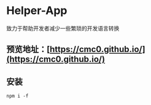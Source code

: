 # Helper-App
致力于帮助开发者减少一些繁琐的开发语言转换

## 预览地址：[https://cmc0.github.io/](https://cmc0.github.io/)

## 安装
`npm i -f`
